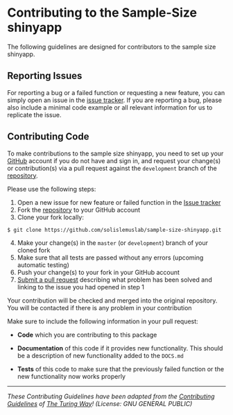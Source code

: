 # Contributing to the Sample-Size shinyapp
The following guidelines are designed for contributors to the sample size shinyapp.

## Reporting Issues

For reporting a bug or a failed function or requesting a new feature, you can simply open an issue in the [issue tracker](https://github.com/solislemuslab/sample-size-shinyapp/issues). If you are reporting a bug, please also include a minimal code example or all relevant information for us to replicate the issue.

## Contributing Code

To make contributions to the sample size shinyapp, you need to set up your [GitHub](https://github.com) 
account if you do not have and sign in, and request your change(s) or contribution(s) via 
a pull request against the ``development``
branch of the [repository](https://github.com/solislemuslab/sample-size-shinyapp). 

Please use the following steps:

1. Open a new issue for new feature or failed function in the [Issue tracker](https://github.com/solislemuslab/sample-size-shinyapp/issues)
2. Fork the [repository](https://github.com/solislemuslab/sample-size-shinyapp) to your GitHub account
3. Clone your fork locally:
```
$ git clone https://github.com/solislemuslab/sample-size-shinyapp.git
```   
4. Make your change(s) in the `master` (or `development`) branch of your cloned fork
5. Make sure that all tests are passed without any errors (upcoming automatic testing)
6. Push your change(s) to your fork in your GitHub account
7. [Submit a pull request](https://github.com/solislemuslab/sample-size-shinyapp/pulls) describing what problem has been solved and linking to the issue you had opened in step 1

Your contribution will be checked and merged into the original repository. You will be contacted if there is any problem in your contribution

Make sure to include the following information in your pull request:

* **Code** which you are contributing to this package

* **Documentation** of this code if it provides new functionality. This should be a
  description of new functionality added to the `DOCS.md`

- **Tests** of this code to make sure that the previously failed function or the new functionality now works properly


---

_These Contributing Guidelines have been adapted from the [Contributing Guidelines](https://github.com/atomneb/AtomNeb-py/blob/master/CONTRIBUTING.md) of [The Turing Way](https://github.com/atomneb/AtomNeb-py)! (License: GNU GENERAL PUBLIC)_